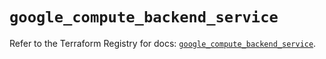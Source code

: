 # `google_compute_backend_service`

Refer to the Terraform Registry for docs: [`google_compute_backend_service`](https://registry.terraform.io/providers/hashicorp/google/6.8.0/docs/resources/compute_backend_service).
